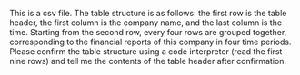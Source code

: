 This is a csv file. The table structure is as follows: the first row is the table header, the first column is the company name, and the last column is the time. Starting from the second row, every four rows are grouped together, corresponding to the financial reports of this company in four time periods. Please confirm the table structure using a code interpreter (read the first nine rows) and tell me the contents of the table header after confirmation.
